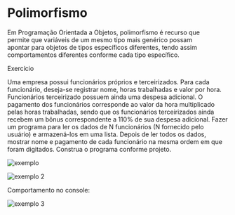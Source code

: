 # Polimorfismo

Em Programação Orientada a Objetos, polimorfismo é recurso que <br>
permite que variáveis de um mesmo tipo mais genérico possam <br>
apontar para objetos de tipos específicos diferentes, tendo assim <br>
comportamentos diferentes conforme cada tipo específico. <br>

Exercício <br>

Uma empresa possui funcionários próprios e terceirizados.
Para cada funcionário, deseja-se registrar nome, horas
trabalhadas e valor por hora. Funcionários terceirizado
possuem ainda uma despesa adicional.
O pagamento dos funcionários corresponde ao valor da hora
multiplicado pelas horas trabalhadas, sendo que os
funcionários terceirizados ainda recebem um bônus
correspondente a 110% de sua despesa adicional.
Fazer um programa para ler os dados de N funcionários (N
fornecido pelo usuário) e armazená-los em uma lista. Depois
de ler todos os dados, mostrar nome e pagamento de cada
funcionário na mesma ordem em que foram digitados.
Construa o programa conforme projeto. 


![exemplo](https://user-images.githubusercontent.com/24979432/187693272-7235c23b-1e5c-4aad-a84b-7e68adb884c2.png) <br>



![exemplo 2](https://user-images.githubusercontent.com/24979432/187693283-fdc25ebb-2608-4893-a040-673498fc43c6.png) <br>

Comportamento no console: <br>


![exemplo 3](https://user-images.githubusercontent.com/24979432/187693538-c41be858-d70b-4593-b759-1bfb625e3bca.png)











